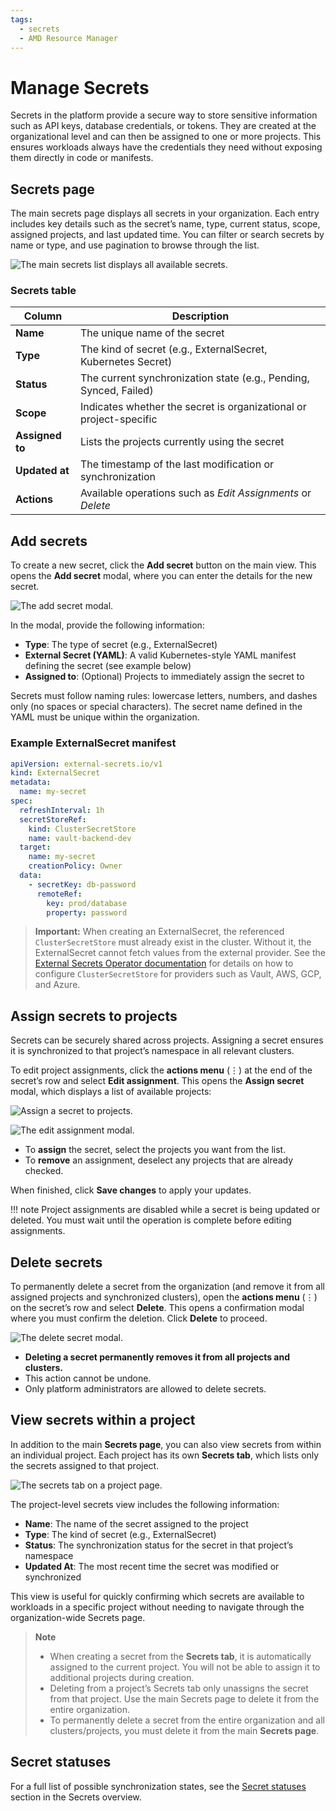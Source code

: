 ```yaml
---
tags:
  - secrets
  - AMD Resource Manager
---
```


# Manage Secrets

Secrets in the platform provide a secure way to store sensitive information such as API keys, database credentials, or tokens. They are created at the organizational level and can then be assigned to one or more projects. This ensures workloads always have the credentials they need without exposing them directly in code or manifests.

## Secrets page

The main secrets page displays all secrets in your organization. Each entry includes key details such as the secret’s name, type, current status, scope, assigned projects, and last updated time. You can filter or search secrets by name or type, and use pagination to browse through the list.

![The main secrets list displays all available secrets.](../../img/secrets/secrets-list.png)

### Secrets table

| Column         | Description                                                                 |
| -------------- | --------------------------------------------------------------------------- |
| **Name**       | The unique name of the secret                                               |
| **Type**       | The kind of secret (e.g., ExternalSecret, Kubernetes Secret)                |
| **Status**     | The current synchronization state (e.g., Pending, Synced, Failed)           |
| **Scope**      | Indicates whether the secret is organizational or project-specific          |
| **Assigned to**| Lists the projects currently using the secret                               |
| **Updated at** | The timestamp of the last modification or synchronization                   |
| **Actions**    | Available operations such as *Edit Assignments* or *Delete*                 |

## Add secrets

To create a new secret, click the **Add secret** button on the main view. This opens the **Add secret** modal, where you can enter the details for the new secret.

![The add secret modal.](../../img/secrets/secret-management-01.png)

In the modal, provide the following information:

- **Type**: The type of secret (e.g., ExternalSecret)
- **External Secret (YAML)**: A valid Kubernetes-style YAML manifest defining the secret (see example below)
- **Assigned to**: (Optional) Projects to immediately assign the secret to

Secrets must follow naming rules: lowercase letters, numbers, and dashes only (no spaces or special characters). The secret name defined in the YAML must be unique within the organization.

### Example ExternalSecret manifest

```yaml
apiVersion: external-secrets.io/v1
kind: ExternalSecret
metadata:
  name: my-secret
spec:
  refreshInterval: 1h
  secretStoreRef:
    kind: ClusterSecretStore
    name: vault-backend-dev
  target:
    name: my-secret
    creationPolicy: Owner
  data:
    - secretKey: db-password
      remoteRef:
        key: prod/database
        property: password
```

> **Important:** When creating an ExternalSecret, the referenced `ClusterSecretStore` must already exist in the cluster. Without it, the ExternalSecret cannot fetch values from the external provider. See the [External Secrets Operator documentation](https://external-secrets.io/latest/) for details on how to configure `ClusterSecretStore` for providers such as Vault, AWS, GCP, and Azure.

## Assign secrets to projects

Secrets can be securely shared across projects. Assigning a secret ensures it is synchronized to that project’s namespace in all relevant clusters.

To edit project assignments, click the **actions menu** (⋮) at the end of the secret’s row and select **Edit assignment**. This opens the **Assign secret** modal, which displays a list of available projects:

![Assign a secret to projects.](../../img/secrets/secret-management-02.png)

![The edit assignment modal.](../../img/secrets/secret-management-03.png)

- To **assign** the secret, select the projects you want from the list.
- To **remove** an assignment, deselect any projects that are already checked.

When finished, click **Save changes** to apply your updates.

!!! note
    Project assignments are disabled while a secret is being updated or deleted. You must wait until the operation is complete before editing assignments.

## Delete secrets

To permanently delete a secret from the organization (and remove it from all assigned projects and synchronized clusters), open the **actions menu** (⋮) on the secret’s row and select **Delete**. This opens a confirmation modal where you must confirm the deletion. Click **Delete** to proceed.

![The delete secret modal.](../../img/secrets/secret-management-04.png)

- **Deleting a secret permanently removes it from all projects and clusters.**
- This action cannot be undone.
- Only platform administrators are allowed to delete secrets.

## View secrets within a project

In addition to the main **Secrets page**, you can also view secrets from within an individual project. Each project has its own **Secrets tab**, which lists only the secrets assigned to that project.

![The secrets tab on a project page.](../../img/secrets/project-secrets-tab.png)

The project-level secrets view includes the following information:

- **Name**: The name of the secret assigned to the project
- **Type**: The kind of secret (e.g., ExternalSecret)
- **Status**: The synchronization status for the secret in that project’s namespace
- **Updated At**: The most recent time the secret was modified or synchronized

This view is useful for quickly confirming which secrets are available to workloads in a specific project without needing to navigate through the organization-wide Secrets page.

> **Note**
> - When creating a secret from the **Secrets tab**, it is automatically assigned to the current project. You will not be able to assign it to additional projects during creation.
> - Deleting from a project’s Secrets tab only unassigns the secret from that project. Use the main Secrets page to delete it from the entire organization.
> - To permanently delete a secret from the entire organization and all clusters/projects, you must delete it from the main **Secrets page**.

## Secret statuses

For a full list of possible synchronization states, see the [Secret statuses](../secrets/overview.md#secret-statuses) section in the Secrets overview.
